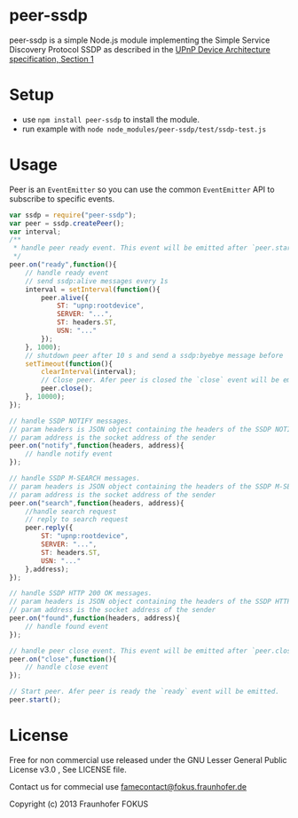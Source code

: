 peer-ssdp 
=========

peer-ssdp is a simple Node.js module implementing the Simple Service Discovery Protocol SSDP as described in the
[UPnP Device Architecture specification, Section 1](http://www.upnp.org/specs/arch/UPnP-arch-DeviceArchitecture-v1.1.pdf)

Setup
=====

  * use `npm install peer-ssdp` to install the module.
  * run example with `node node_modules/peer-ssdp/test/ssdp-test.js`
  
Usage
=====
Peer is an `EventEmitter` so you can use the common `EventEmitter` API to subscribe to specific events.

```javascript
var ssdp = require("peer-ssdp");
var peer = ssdp.createPeer();
var interval;
/**
 * handle peer ready event. This event will be emitted after `peer.start()` is called.
 */
peer.on("ready",function(){
	// handle ready event
	// send ssdp:alive messages every 1s
	interval = setInterval(function(){
		peer.alive({
			ST: "upnp:rootdevice",
			SERVER: "...",
			ST: headers.ST,
			USN: "..."
		});
	}, 1000);
	// shutdown peer after 10 s and send a ssdp:byebye message before
	setTimeout(function(){
		clearInterval(interval);
		// Close peer. Afer peer is closed the `close` event will be emitted.
		peer.close();
	}, 10000);
});

// handle SSDP NOTIFY messages. 
// param headers is JSON object containing the headers of the SSDP NOTIFY message as key-value-pair. 
// param address is the socket address of the sender
peer.on("notify",function(headers, address){
	// handle notify event
});

// handle SSDP M-SEARCH messages. 
// param headers is JSON object containing the headers of the SSDP M-SEARCH message as key-value-pair. 
// param address is the socket address of the sender
peer.on("search",function(headers, address){
	//handle search request
	// reply to search request 
	peer.reply({
		ST: "upnp:rootdevice",
		SERVER: "...",
		ST: headers.ST,
		USN: "..."
	},address);
});

// handle SSDP HTTP 200 OK messages. 
// param headers is JSON object containing the headers of the SSDP HTTP 200 OK  message as key-value-pair. 
// param address is the socket address of the sender
peer.on("found",function(headers, address){
	// handle found event
});

// handle peer close event. This event will be emitted after `peer.close()` is called.
peer.on("close",function(){
	// handle close event
});

// Start peer. Afer peer is ready the `ready` event will be emitted.
peer.start();
``` 

License
=======

Free for non commercial use released under the GNU Lesser General Public License v3.0
, See LICENSE file.

Contact us for commecial use famecontact@fokus.fraunhofer.de

Copyright (c) 2013 Fraunhofer FOKUS
